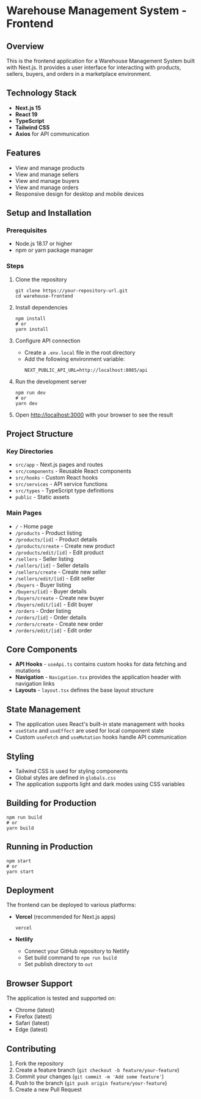 # Warehouse Management System - Frontend

## Overview

This is the frontend application for a Warehouse Management System built with Next.js. It provides a user interface for interacting with products, sellers, buyers, and orders in a marketplace environment.

## Technology Stack

- **Next.js 15**
- **React 19**
- **TypeScript**
- **Tailwind CSS**
- **Axios** for API communication

## Features

- View and manage products
- View and manage sellers
- View and manage buyers
- View and manage orders
- Responsive design for desktop and mobile devices

## Setup and Installation

### Prerequisites

- Node.js 18.17 or higher
- npm or yarn package manager

### Steps

1. Clone the repository

   ```
   git clone https://your-repository-url.git
   cd warehouse-frontend
   ```

2. Install dependencies

   ```
   npm install
   # or
   yarn install
   ```

3. Configure API connection

   - Create a `.env.local` file in the root directory
   - Add the following environment variable:
     ```
     NEXT_PUBLIC_API_URL=http://localhost:8085/api
     ```

4. Run the development server

   ```
   npm run dev
   # or
   yarn dev
   ```

5. Open [http://localhost:3000](http://localhost:3000) with your browser to see the result

## Project Structure

### Key Directories

- `src/app` - Next.js pages and routes
- `src/components` - Reusable React components
- `src/hooks` - Custom React hooks
- `src/services` - API service functions
- `src/types` - TypeScript type definitions
- `public` - Static assets

### Main Pages

- `/` - Home page
- `/products` - Product listing
- `/products/[id]` - Product details
- `/products/create` - Create new product
- `/products/edit/[id]` - Edit product
- `/sellers` - Seller listing
- `/sellers/[id]` - Seller details
- `/sellers/create` - Create new seller
- `/sellers/edit/[id]` - Edit seller
- `/buyers` - Buyer listing
- `/buyers/[id]` - Buyer details
- `/buyers/create` - Create new buyer
- `/buyers/edit/[id]` - Edit buyer
- `/orders` - Order listing
- `/orders/[id]` - Order details
- `/orders/create` - Create new order
- `/orders/edit/[id]` - Edit order

## Core Components

- **API Hooks** - `useApi.ts` contains custom hooks for data fetching and mutations
- **Navigation** - `Navigation.tsx` provides the application header with navigation links
- **Layouts** - `layout.tsx` defines the base layout structure

## State Management

- The application uses React's built-in state management with hooks
- `useState` and `useEffect` are used for local component state
- Custom `useFetch` and `useMutation` hooks handle API communication

## Styling

- Tailwind CSS is used for styling components
- Global styles are defined in `globals.css`
- The application supports light and dark modes using CSS variables

## Building for Production

```
npm run build
# or
yarn build
```

## Running in Production

```
npm start
# or
yarn start
```

## Deployment

The frontend can be deployed to various platforms:

- **Vercel** (recommended for Next.js apps)

  ```
  vercel
  ```

- **Netlify**
  - Connect your GitHub repository to Netlify
  - Set build command to `npm run build`
  - Set publish directory to `out`

## Browser Support

The application is tested and supported on:

- Chrome (latest)
- Firefox (latest)
- Safari (latest)
- Edge (latest)

## Contributing

1. Fork the repository
2. Create a feature branch (`git checkout -b feature/your-feature`)
3. Commit your changes (`git commit -m 'Add some feature'`)
4. Push to the branch (`git push origin feature/your-feature`)
5. Create a new Pull Request
